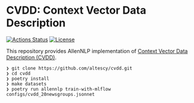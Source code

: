 CVDD: Context Vector Data Description
=====================================

[![Actions Status](https://github.com/altescy/cvdd/workflows/CI/badge.svg)](https://github.com/altescy/cvdd/actions?query=workflow%3ACI)
[![License](https://img.shields.io/github/license/altescy/cvdd)](https://github.com/altescy/cvdd/blob/master/LICENSE)

This repository provides AllenNLP implementation of [Context Vector Data Description (CVDD)](https://github.com/lukasruff/CVDD-PyTorch).

```
❯ git clone https://github.com/altescy/cvdd.git
❯ cd cvdd
❯ poetry install
❯ make datasets
❯ poetry run allennlp train-with-mlflow configs/cvdd_20newsgroups.jsonnet
```
